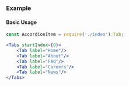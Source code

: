 ### Example

#### Basic Usage
```jsx
const AccordionItem = require('./index').Tab;

<Tabs startIndex={0}>
    <Tab label="Home"/>
    <Tab label="About"/>
    <Tab label="FAQ"/>
    <Tab label="Careers"/>
    <Tab label="News"/>
</Tabs>
```
